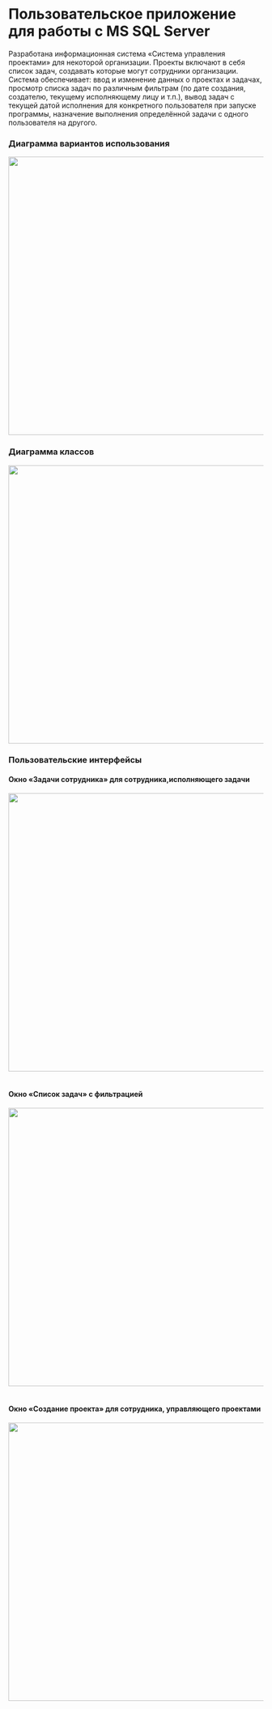 # Пользовательское приложение<br />для работы с MS SQL Server

Разработана информационная система «Система управления проектами» для некоторой организации. Проекты включают в себя список задач, создавать которые могут сотрудники организации.
<br /> 
Система обеспечивает: ввод и изменение данных о проектах и задачах, просмотр списка задач по различным фильтрам (по дате создания, создателю, текущему исполняющему лицу и т.п.), вывод задач с текущей датой исполнения для конкретного пользователя при запуске программы, назначение выполнения определённой задачи с одного пользователя на другого. 
### Диаграмма вариантов использования 
<img src="https://github.com/SedatDon3/WindowsForm-APIdb/blob/master/PicAPIdb/4.png?raw=true" width="550"><br />
### Диаграмма классов
<img src="https://github.com/SedatDon3/WindowsForm-APIdb/blob/master/PicAPIdb/5.png?raw=true" width="550"><br />
### Пользовательские интерфейсы
#### Окно «Задачи сотрудника» для сотрудника,исполняющего задачи
<img src="https://github.com/SedatDon3/WindowsForm-APIdb/blob/master/PicAPIdb/1.png?raw=true" width="550"><br /><br />
#### Окно «Список задач» с фильтрацией
<img src="https://github.com/SedatDon3/WindowsForm-APIdb/blob/master/PicAPIdb/2.png?raw=true" width="550"><br /><br />
#### Окно «Создание проекта» для сотрудника, управляющего проектами
<img src="https://github.com/SedatDon3/WindowsForm-APIdb/blob/master/PicAPIdb/3.png?raw=true" width="550"><br /><br />
